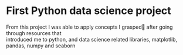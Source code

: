 # First Python data science project

From this project I was able to apply concepts I grasped after going through resources that<br>
introduced me to python, and data science related libraries, matplotlib, pandas, numpy and seaborn
